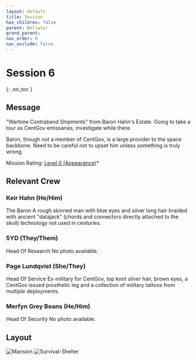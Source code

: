```yaml
---
layout: default
title: Session
has_children: false
parent: Bellator
grand_parent: 
nav_order: 0
nav_exclude: false
---
```

# Session 6
{: .no_toc }

## Message
"Wartime Contraband Shipments" from Baron Hahn's Estate. Going to take a tour as CentGov emissaries, investigate while there.

Baron, though not a member of CentGov, is a large provider to the space backbone. Need to be careful not to upset him unless something is truly wrong. 

Mission Rating: [Level 0 (Appearance)](Game/Deployment#Level%200%20(Appearance))* 

## Relevant Crew

### Keir Hahn (He/Him)
The Baron
A rough skinned man with blue eyes and silver long hair braided with ancient "datajack" (chords and connectors directly attached to the skull) technology not used in centuries. 
### 5YD (They/Them)
Head Of Research
No photo available.
### Page Lundqvist (She/They)
Head Of Service
Ex-military for CentGov, top knot silver hair, brown eyes, a CentGov issued prosthetic leg and a collection of military tattoos from multiple deployments.
### Merfyn Grey Beans (He/Him)
Head Of Security
No photo available.

## Layout
![Mansion](Game/Blocks/Mansion)
![Survival-Shelter](Game/Blocks/Survival-Shelter)